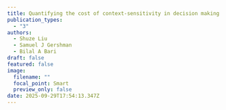 ```yaml
---
title: Quantifying the cost of context-sensitivity in decision making
publication_types:
  - "3"
authors:
  - Shuze Liu
  - Samuel J Gershman
  - Bilal A Bari
draft: false
featured: false
image:
  filename: ""
  focal_point: Smart
  preview_only: false
date: 2025-09-29T17:54:13.347Z
---
```


